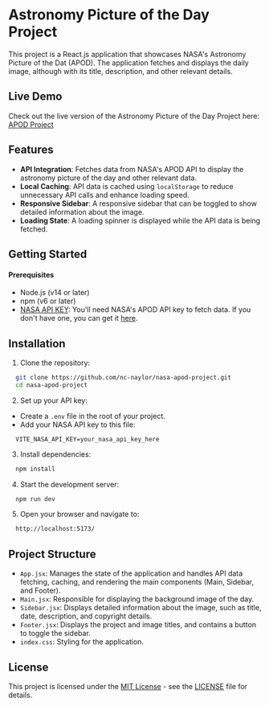 # Astronomy Picture of the Day Project

This project is a React.js application that showcases NASA's Astronomy Picture of the Dat (APOD). The application fetches and displays the daily image, although with its title, description, and other relevant details.

## Live Demo

Check out the live version of the Astronomy Picture of the Day Project here: [APOD Project](https://nc-naylor-nasa-apod-project.netlify.app/)

## Features

- **API Integration**: Fetches data from NASA's APOD API to display the astronomy picture of the day and other relevant data.
- **Local Caching**: API data is cached using `localStorage` to reduce unnecessary API calls and enhance loading speed.
- **Responsive Sidebar**: A responsive sidebar that can be toggled to show detailed information about the image.
- **Loading State**: A loading spinner is displayed while the API data is being fetched.

## Getting Started

#### Prerequisites

- Node.js (v14 or later)
- npm (v6 or later)
- [NASA API KEY](https://api.nasa.gov/): You'll need NASA's APOD API key to fetch data. If you don't have one, you can get it [here](https://api.nasa.gov/).

## Installation

1. Clone the repository:

```bash
  git clone https://github.com/nc-naylor/nasa-apod-project.git
  cd nasa-apod-project
```

2. Set up your API key:

- Create a `.env` file in the root of your project.
- Add your NASA API key to this file:

```env
  VITE_NASA_API_KEY=your_nasa_api_key_here
```

3. Install dependencies:

```bash
  npm install
```

4. Start the development server:

```bash
  npm run dev
```

5. Open your browser and navigate to:

```bash
  http://localhost:5173/
```

## Project Structure

- `App.jsx`: Manages the state of the application and handles API data fetching, caching, and rendering the main components (Main, Sidebar, and Footer).
- `Main.jsx`: Responsible for displaying the background image of the day.
- `Sidebar.jsx`: Displays detailed information about the image, such as title, date, description, and copyright details.
- `Footer.jsx`: Displays the project and image titles, and contains a button to toggle the sidebar.
- `index.css`: Styling for the application.

## License

This project is licensed under the [MIT License](LICENSE) - see the [LICENSE](LICENSE) file for details.
